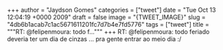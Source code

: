 
+++
author = "Jaydson Gomes"
categories = ["tweet"]
date = "Tue Oct 13 12:04:19 +0000 2009"
draft = false
image = "{TWEET_IMAGE}"
slug = "4db6b1acab7c1ac5671611201fc7d7b4e7fd5776"
tags = ["tweet"]
title = """RT: @felipenmoura: todo f..."""
+++
RT: @felipenmoura: todo feriado deveria ter um dia de cinzas ... pra gente entrar ao meio dia :/
